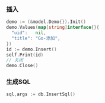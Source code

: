 ### 插入
```go
demo := (&model.Demo{}).Init()
demo.Values(map[string]interface{}{
  "uid":   nil,
  "title": "Go-添加",
})
id := demo.Insert()
self.Print(id)
// 关闭
demo.Close()
```

### 生成SQL
```go
sql,args := db.InsertSql()
```